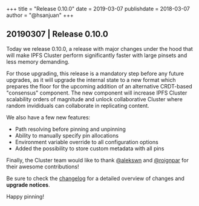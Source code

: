 +++
title = "Release 0.10.0"
date = 2019-03-07
publishdate = 2018-03-07
author = "@hsanjuan"
+++

## 20190307 | Release 0.10.0

Today we release 0.10.0, a release with major changes under the hood that will
make IPFS Cluster perform significantly faster with large pinsets and less
memory demanding.

For those upgrading, this release is a mandatory step before any future
upgrades, as it will upgrade the internal state to a new format which prepares
the floor for the upcoming addition of an alternative CRDT-based "consensus"
component. The new component will increase IPFS Cluster scalability orders of
magnitude and unlock collaborative Cluster where random invididuals can
collaborate in replicating content.

We also have a few new features:

* Path resolving before pinning and unpinning
* Ability to manually specify pin allocations
* Environment variable override to all configuration options
* Added the possibility to store custom metadata with all pins

Finally, the Cluster team would like to thank
[@alekswn](https://github.com/alekswn) and
[@roignpar](https://github.com/roignpar) for their awesome contributions!

Be sure to check the
[changelog](https://github.com/ipfs-cluster/ipfs-cluster/blob/master/CHANGELOG.md) for
a detailed overview of changes and **upgrade notices**.

Happy pinning!
